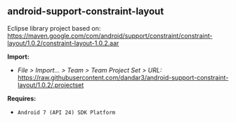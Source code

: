 ## android-support-constraint-layout

Eclipse library project based on:<br/>
https://maven.google.com/com/android/support/constraint/constraint-layout/1.0.2/constraint-layout-1.0.2.aar

**Import:**
- _File > Import... > Team > Team Project Set > URL:_<br/>
  https://raw.githubusercontent.com/dandar3/android-support-constraint-layout/1.0.2/.projectset

**Requires:**
- `Android 7 (API 24) SDK Platform`